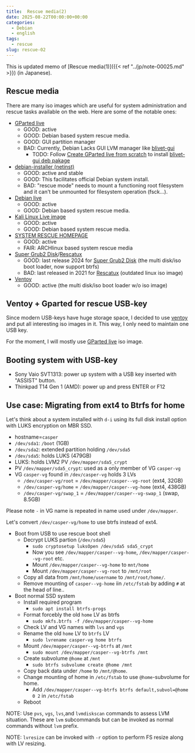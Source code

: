 ```yaml
---
title:  Rescue media(2)
date: 2025-08-22T00:00:00+00:00
categories:
  - Debian
  - english
tags:
  - rescue
slug: rescue-02
---
```


This is updated memo of [Rescue media(1)]({{< ref "../jp/note-00025.md" >}})  (in Japanese).

## Rescue media

There are many iso images which are useful for system administration and rescue
tasks available on the web.  Here are some of the notable ones:

* [GParted live](https://gparted.org/livecd.php)
  * GOOD: active
  * GOOD: Debian based system rescue media.
  * GOOD: GUI partition manager
  * BAD: Currently, Debian Lacks GUI LVM manager like [blivet-gui](https://github.com/storaged-project/blivet-gui)
    * TODO: Follow [Create GParted live from scratch](https://gparted.org/create-gparted-live.php) to install [blivet-gui deb pakage](https://software.opensuse.org/download.html?project=home:vtrefny&package=blivet-gui)
* [debian-installer (netinst)](https://www.debian.org/distrib/netinst)
  * GOOD: active and stable
  * GOOD: This facilitates official Debian system install.
  * BAD: "rescue mode" needs to mount a functioning root filesystem and it can't
  be unmounted for filesystem operation (fsck...).
* [Debian live](https://www.debian.org/CD/live/index.en.html)
  * GOOD: active
  * GOOD: Debian based system rescue media.
* [Kali Linux Live image ](https://www.kali.org/get-kali/#kali-live)
  * GOOD: active
  * GOOD: Debian based system rescue media.
* [SYSTEM RESCUE HOMEPAGE](https://www.system-rescue.org/)
  * GOOD: active
  * FAIR: ARCHlinux based system rescue media
* [Super Grub2 Disk](https://www.supergrubdisk.org/super-grub2-disk/)/[Rescatux](https://www.supergrubdisk.org/rescatux/)
  * GOOD: last release 2024 for [Super Grub2 Disk](https://www.supergrubdisk.org/super-grub2-disk/) (the multi disk/iso boot loader, now support btrfs)
  * BAD: last released in 2021 for [Rescatux](https://www.supergrubdisk.org/rescatux/) (outdated linux iso image)
* [Ventoy](https://www.ventoy.net/en/index.html)
  * GOOD: active (the multi disk/iso boot loader w/o iso image)

## Ventoy + Gparted for rescue USB-key

Since modern USB-keys have huge storage space, I decided to use
[ventoy](https://www.ventoy.net/en/index.html) and put all interesting iso
images in it. This way, I only need to maintain one USB key.

For the moment, I will mostly use
[GParted live](https://gparted.org/livecd.php) iso image.

## Booting system with USB-key

* Sony Vaio SVT1313: power up system with a USB key inserted with "ASSIST" button.
* Thinkpad T14 Gen 1 (AMD): power up and press ENTER or F12

## Use case: Migrating from ext4 to Btrfs for home

Let's think about a system installed with `d-i` using its full disk install
option with LUKS encryption on MBR SSD.

* hostname=`casper`
* `/dev/sda1`: `/boot` (1GB)
* `/dev/sda2`: extended partition holding `/dev/sda5`
* `/dev/sda5`: holds LUKS (479GB)
* LUKS: holds LVM2 PV `/dev/mapper/sda5_crypt`
* PV `/dev/mapper/sda5_crypt`: used as a only member of VG `casper-vg`
* VG `casper-vg` found in `/dev/casper-vg` holds 3 LVs
  * `/dev/casper-vg/root` = `/dev/mapper/casper--vg-root` (ext4, 32GB)
  * `/dev/casper-vg/home` = `/dev/mapper/casper--vg-home` (ext4, 438GB)
  * `/dev/casper-vg/swap_1` = `/dev/mapper/casper--vg-swap_1` (swap, 8.5GB)

Please note `-` in VG name is repeated in name used under `/dev/mapper`.

Let's convert `/dev/casper-vg/home` to use btrfs instead of ext4.

* Boot from USB to use rescue boot shell
  * Decrypt LUKS partion (`/dev/sda5`)
    * `sudo cryptosetup luksOpen /dev/sda5 sda5_crypt`
    * Now you see `/dev/mapper/casper--vg-home`, `/dev/mapper/casper--vg-root` etc.
    * Mount `/dev/mapper/casper--vg-home` to `mnt/home`
    * Mount `/dev/mapper/casper--vg-root` to `/mnt/root`
  * Copy all data from `/mnt/home/username` to `/mnt/root/home/`.
  * Remove mounting of `casper--vg-home` iin `/etc/fstab` by adding `#` at the head of line..
* Boot normal SSD system
  * Install required program
    * `sudo apt install btrfs-progs`
  * Format forcebly the old `home` LV as btrfs
    * `sudo mkfs.btrfs -f /dev/mapper/casper--vg-home`
  * Check LV and VG names with `lvs` and `vgs`
  * Rename the old `home` LV to `btrfs` LV
    * `sudo lvrename casper-vg home btrfs`
  * Mount `/dev/mapper/casper--vg-btrfs` at `/mnt`
    * `sudo mount /dev/mapper/casper--vg-btrfs /mnt`
  * Create subvolume `@home` at `/mnt`
    * `sudo btrfs subvolume create @home /mnt`
  * Copy back data under `/home` to `/mnt/@home`.
  * Change mounting of home in `/etc/fstab` to use `@home`-subvolume for home.
    * Add `/dev/mapper/casper--vg-btrfs btrfs default,subvol=@home 0 2` in `/etc/fstab`
  * Reboot

NOTE: Use `pvs`, `vgs`, `lvs`,and `lvmdiskscan` commands to assess LVM
situation.  These are `lvm` subcommands but can be invoked as normal commands
without `lvm` prefix.

NOTE: `lvresize` can be invoked with `-r` option to perform FS resize along
with LV resizing.

<!--
vim: set sw=2 sts=2 ai si et tw=79 ft=markdown:
-->
